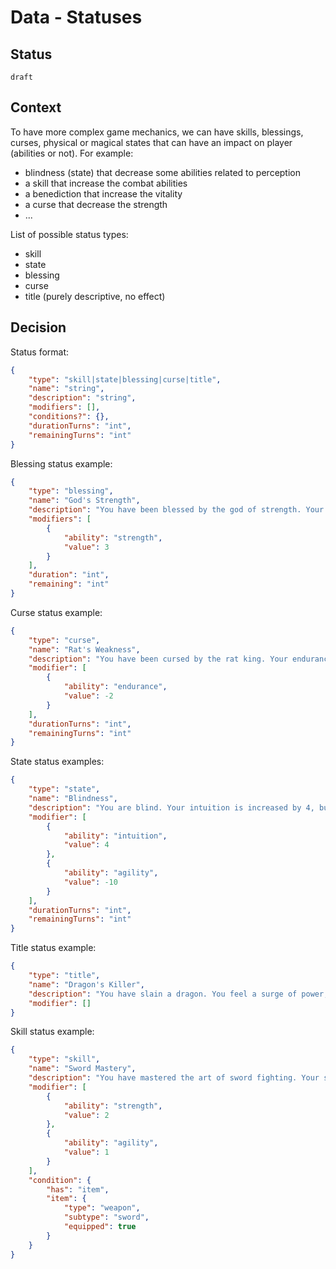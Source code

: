 # Data - Statuses

## Status

`draft`

## Context

To have more complex game mechanics, we can have skills, blessings, curses, physical or magical states that can have
an impact on player (abilities or not).
For example:
- blindness (state) that decrease some abilities related to perception
- a skill that increase the combat abilities
- a benediction that increase the vitality
- a curse that decrease the strength
- ...

List of possible status types:
- skill
- state
- blessing
- curse
- title (purely descriptive, no effect)

## Decision

Status format:
```json
{
    "type": "skill|state|blessing|curse|title",
    "name": "string",
    "description": "string",
    "modifiers": [],
    "conditions?": {},
    "durationTurns": "int",
    "remainingTurns": "int"
}
```

Blessing status example:
```json
{
    "type": "blessing",
    "name": "God's Strength",
    "description": "You have been blessed by the god of strength. Your strength is increased by 3.",
    "modifiers": [
        {
            "ability": "strength",
            "value": 3
        }
    ],
    "duration": "int",
    "remaining": "int"
}
```

Curse status example:
```json
{
    "type": "curse",
    "name": "Rat's Weakness",
    "description": "You have been cursed by the rat king. Your endurance is decreased by 2.",
    "modifier": [
        {
            "ability": "endurance",
            "value": -2
        }
    ],
    "durationTurns": "int",
    "remainingTurns": "int"
}
```

State status examples:
```json
{
    "type": "state",
    "name": "Blindness",
    "description": "You are blind. Your intuition is increased by 4, but your agility is decreased by 10.",
    "modifier": [
        {
            "ability": "intuition",
            "value": 4
        },
        {
            "ability": "agility",
            "value": -10
        }
    ],
    "durationTurns": "int",
    "remainingTurns": "int"
}
```

Title status example:
```json
{
    "type": "title",
    "name": "Dragon's Killer",
    "description": "You have slain a dragon. You feel a surge of power, but also a great fatigue.",
    "modifier": []
}
```

Skill status example:
```json
{
    "type": "skill",
    "name": "Sword Mastery",
    "description": "You have mastered the art of sword fighting. Your strength is increased by 2 and your agility by 1 when you have a weapon.",
    "modifier": [
        {
            "ability": "strength",
            "value": 2
        },
        {
            "ability": "agility",
            "value": 1
        }
    ],
    "condition": {
        "has": "item",
        "item": {
            "type": "weapon",
            "subtype": "sword",
            "equipped": true
        }
    }
}
```
